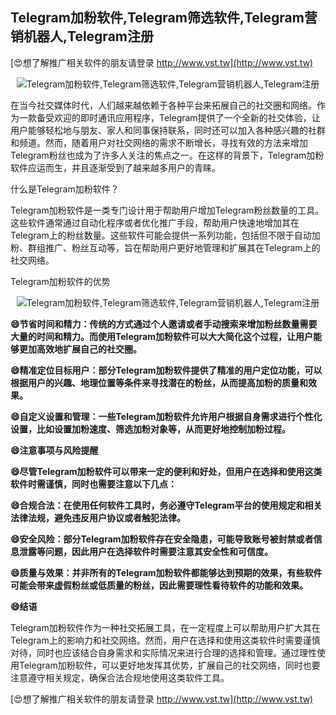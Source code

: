 ## **Telegram加粉软件,Telegram筛选软件,Telegram营销机器人,Telegram注册**

[😍想了解推广相关软件的朋友请登录 http://www.vst.tw](http://www.vst.tw)

 <center><img src="https://vst.tw/MP4/tuiguang/png/4.png" alt="Telegram加粉软件,Telegram筛选软件,Telegram营销机器人,Telegram注册"></center>

在当今社交媒体时代，人们越来越依赖于各种平台来拓展自己的社交圈和网络。作为一款备受欢迎的即时通讯应用程序，Telegram提供了一个全新的社交体验，让用户能够轻松地与朋友、家人和同事保持联系，同时还可以加入各种感兴趣的社群和频道。然而，随着用户对社交网络的需求不断增长，寻找有效的方法来增加Telegram粉丝也成为了许多人关注的焦点之一。在这样的背景下，Telegram加粉软件应运而生，并且逐渐受到了越来越多用户的青睐。

什么是Telegram加粉软件？

Telegram加粉软件是一类专门设计用于帮助用户增加Telegram粉丝数量的工具。这些软件通常通过自动化程序或者优化推广手段，帮助用户快速地增加其在Telegram上的粉丝数量。这些软件可能会提供一系列功能，包括但不限于自动加粉、群组推广、粉丝互动等，旨在帮助用户更好地管理和扩展其在Telegram上的社交网络。

Telegram加粉软件的优势

 <center><img src="https://vst.tw/MP4/tuiguang/png/4.png" alt="Telegram加粉软件,Telegram筛选软件,Telegram营销机器人,Telegram注册"></center>

**😄节省时间和精力：传统的方式通过个人邀请或者手动搜索来增加粉丝数量需要大量的时间和精力。而使用Telegram加粉软件可以大大简化这个过程，让用户能够更加高效地扩展自己的社交圈。**

**😄精准定位目标用户：部分Telegram加粉软件提供了精准的用户定位功能，可以根据用户的兴趣、地理位置等条件来寻找潜在的粉丝，从而提高加粉的质量和效果。**

**😄自定义设置和管理：一些Telegram加粉软件允许用户根据自身需求进行个性化设置，比如设置加粉速度、筛选加粉对象等，从而更好地控制加粉过程。**

**😄注意事项与风险提醒**

**😄尽管Telegram加粉软件可以带来一定的便利和好处，但用户在选择和使用这类软件时需谨慎，同时也需要注意以下几点：**

**😄合规合法：在使用任何软件工具时，务必遵守Telegram平台的使用规定和相关法律法规，避免违反用户协议或者触犯法律。**

**😄安全风险：部分Telegram加粉软件存在安全隐患，可能导致账号被封禁或者信息泄露等问题，因此用户在选择软件时需要注意其安全性和可信度。**

**😄质量与效果：并非所有的Telegram加粉软件都能够达到预期的效果，有些软件可能会带来虚假粉丝或低质量的粉丝，因此需要理性看待软件的功能和效果。**

**😄结语**

Telegram加粉软件作为一种社交拓展工具，在一定程度上可以帮助用户扩大其在Telegram上的影响力和社交网络。然而，用户在选择和使用这类软件时需要谨慎对待，同时也应该结合自身需求和实际情况来进行合理的选择和管理。通过理性使用Telegram加粉软件，可以更好地发挥其优势，扩展自己的社交网络，同时也要注意遵守相关规定，确保合法合规地使用这类软件工具。

[😍想了解推广相关软件的朋友请登录 http://www.vst.tw](http://www.vst.tw)



